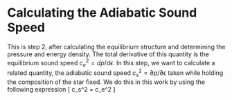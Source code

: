 # Calculating the Adiabatic Sound Speed
This is step 2, after calculating the equilibrium structure and determining the pressure and energy density. The total derivative of this quantity is the equilibrium sound speed $c_e^2 = dp/d\epsilon$. In this step, we want to calculate a related quantity, the adiabatic sound speed $c_s^2 = \partial p/\partial \epsilon$ taken while holding the composition of the star fixed. We do this in this work by using the following expression
\[
  c_s^2 = c_e^2
\]
